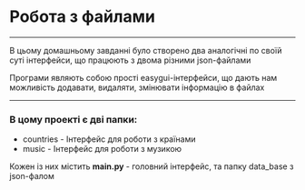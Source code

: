 # Робота з файлами
____
В цьому домашньому завданні було створено два аналогічні по своїй суті інтерфейси, що працюють з двома різними json-файлами

Програми являють собою прості easygui-інтерфейси, що дають нам можливість додавати, видаляти, змінювати інформацію в файлах
____
### В цому проекті є дві папки:
- countries - Інтерфейс для роботи з країнами
- music - Інтерфейс для роботи з музикою

Кожен із них містить **main.py** - головний інтерфейс, та папку data_base з json-фалом
